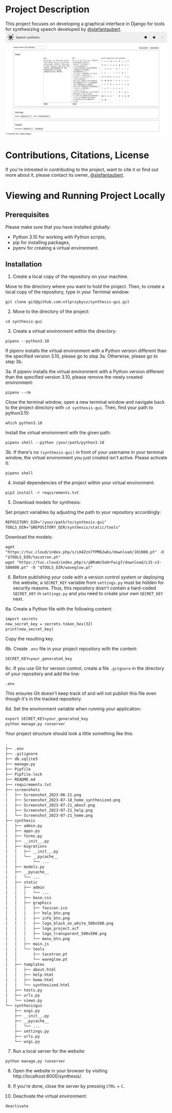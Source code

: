 # Project Description
This project focuses on developing a graphical interface in Django for tools for synthesizing speech developed by [@stefantaubert](https://github.com/stefantaubert).
![Screenshot of the interface from 21.07.2023](screenshots/Screenshot_2023-07-21_home.png)

# Contributions, Citations, License
If you're intrested in contributing to the project, want to cite it or find out more about it, please contact its owner, [@stefantaubert](https://github.com/stefantaubert).

# Viewing and Running Project Locally

## Prerequisites

Please make sure that you have installed globally:
- Python 3.10 for working with Python scripts,
- pip for installing packages,
- pyenv for creating a virtual environment.

## Installation

1. Create a local copy of the repository on your machine. 

Move to the directory where you want to hold the project. Then, to create a local copy of the repository, type in your Terminal window:
```
git clone git@github.com:ntlprzybysz/synthesis-gui.git
```

2. Move to the directory of the project:
```
cd synthesis-gui
```

3. Create a virtual environment within the directory:
```
pipenv --python3.10
```
If pipenv installs the virtual environment with a Python version different than the specified version 3.10, please go to step 3a. Otherwise, please go to step 3b.

3a. If pipenv installs the virtual environment with a Python version different than the specified version 3.10, please remove the newly created environment:
```
pipenv --rm
```
Close the terminal window, open a new terminal window and navigate back to the project directory with `cd synthesis-gui`. Then, find your path to python3.10:
```
which python3.10
```
Install the virtual environment with the given path:
```
pipenv shell --python /your/path/python3.10
```

3b. If there's no `(synthesis-gui)` in front of your username in your terminal window, the virtual environment you just created isn't active. Please activate it:
```
pipenv shell
```

4. Install dependencies of the project within your virtual environment:
```
pip3 install -r requirements.txt
```

5. Download models for synthesis:

Set project variables by adjusting the path to your repository accordingly:
```
REPOSITORY_DIR="/your/path/to/synthesis-gui"
TOOLS_DIR="$REPOSITORY_DIR/synthesis/static/tools"
```
Download the models:
```
wget "https://tuc.cloud/index.php/s/LH4Zzn7fPMb2w6s/download/101000.pt" -O "$TOOLS_DIR/tacotron.pt"
wget "https://tuc.cloud/index.php/s/yBRaWz5oHrFwigf/download/LJS-v3-580000.pt" -O "$TOOLS_DIR/waveglow.pt"
```

6. Before publishing your code with a version control system or deploying the website, a `SECRET_KEY` variable from `settings.py` must be hidden for security reasons. Thus, this repository dosn't contain a hard-coded `SECRET_KEY` in `settings.py` and you need to create your own `SECRET_KEY` next.

6a. Create a Python file with the following content:
```
import secrets
new_secret_key = secrets.token_hex(32)
print(new_secret_key)
```

Copy the resulting key.

6b. Create `.env` file in your project repository with the content:
```
SECRET_KEY=your_generated_key
```

6c. If you use Git for version control, create a file `.gitgnore` in the directory of your repository and add the line:
```
.env
```
This ensures Git doesn't keep track of and will not publish this file even though it's in the tracked repository.

6d. Set the environment variable when running your application:

```
export SECRET_KEY=your_generated_key
python manage.py runserver
```

Your project structure should look a little something like this:
```
.
├── .env
├── .gitignore
├── db.sqlite3
├── manage.py
├── Pipfile
├── Pipfile.lock
├── README.md
├── requirements.txt
├── screenshots
│   ├── Screenshot_2023-06-21.png
│   ├── Screenshot_2023-07-18_home_synthesized.png
│   ├── Screenshot_2023-07-21_about.png
│   ├── Screenshot_2023-07-21_help.png
│   └── Screenshot_2023-07-21_home.png
├── synthesis
│   ├── admin.py
│   ├── apps.py
│   ├── forms.py
│   ├── __init__.py
│   ├── migrations
│   │   ├── __init__.py
│   │   └── __pycache__
│   │       └── ...
│   ├── models.py
│   ├── __pycache__
│   │   └── ...
│   ├── static
│   │   ├── admin
│   │   │   └── ...
│   │   ├── base.css
│   │   ├── graphics
│   │   │   ├── favicon.ico
│   │   │   ├── help_btn.png
│   │   │   ├── info_btn.png
│   │   │   ├── logo_black_on_white_500x500.png
│   │   │   ├── logo_project.xcf
│   │   │   ├── logo_transparent_500x500.png
│   │   │   └── menu_btn.png
│   │   ├── main.js
│   │   └── tools
│   │       ├── tacotron.pt
│   │       └── waveglow.pt
│   ├── templates
│   │   ├── about.html
│   │   ├── help.html
│   │   ├── home.html
│   │   └── synthesized.html
│   ├── tests.py
│   ├── urls.py
│   └── views.py
└── synthesisgui
    ├── asgi.py
    ├── __init__.py
    ├── __pycache__
    │   └── ...
    ├── settings.py
    ├── urls.py
    └── wsgi.py
```

7. Run a local server for the website:
```
python manage.py runserver
```

8. Open the website in your browser by visiting http://localhost:8000/synthesis/.

9. If you're done, close the server by pressing `CTRL` + `C`.

10. Deactivate the virtual environment:
```
deactivate
```
